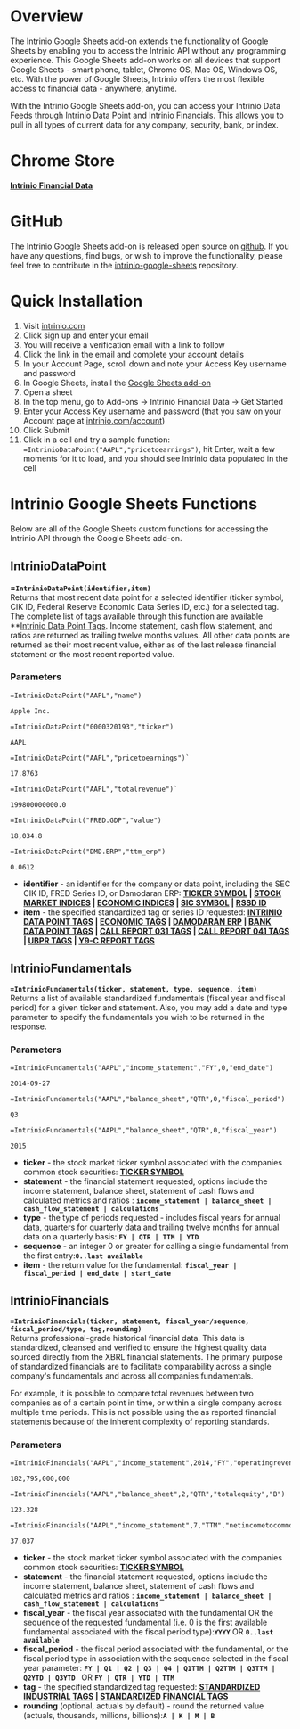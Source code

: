 # Overview

The Intrinio Google Sheets add-on extends the functionality of Google Sheets by enabling you to access the Intrinio API without any programming experience.  This Google Sheets add-on works on all devices that support Google Sheets - smart phone, tablet, Chrome OS, Mac OS, Windows OS, etc.  With the power of Google Sheets, Intrinio offers the most flexible access to financial data - anywhere, anytime.

With the Intrinio Google Sheets add-on, you can access your Intrinio Data Feeds through Intrinio Data Point and Intrinio Financials.  This allows you to pull in all types of current data for any company, security, bank, or index.

# Chrome Store
**[Intrinio Financial Data](https://chrome.google.com/webstore/detail/intrinio-financial-data/pknhlgmhmipaklmkpbfiondbgopiepge)**


# GitHub

The Intrinio Google Sheets add-on is released open source on [github](https://github.com/intrinio/intrinio-google-sheets).  If you have any questions, find bugs, or wish to improve the functionality, please feel free to contribute in the [intrinio-google-sheets](https://github.com/intrinio/intrinio-google-sheets) repository.

# Quick Installation
1.  Visit [intrinio.com](https://intrinio.com)
2.  Click sign up and enter your email
3.  You will receive a verification email with a link to follow
4.  Click the link in the email and complete your account details
5.  In your Account Page, scroll down and note your Access Key username and password
6.  In Google Sheets, install the [Google Sheets add-on](https://chrome.google.com/webstore/detail/intrinio-financial-data/pknhlgmhmipaklmkpbfiondbgopiepge?authuser=0)
7. Open a sheet
8. In the top menu, go to Add-ons -> Intrinio Financial Data -> Get Started
9. Enter your Access Key username and password (that you saw on your Account page at [intrinio.com/account](https://intrinio.com/account))
10. Click Submit
11. Click in a cell and try a sample function: `=IntrinioDataPoint("AAPL","pricetoearnings")`, hit Enter, wait a few moments for it to load, and you should see Intrinio data populated in the cell

# Intrinio Google Sheets Functions

Below are all of the Google Sheets custom functions for accessing the Intrinio API through the Google Sheets add-on.

## IntrinioDataPoint

**=`IntrinioDataPoint(identifier,item)`**  
Returns that most recent data point for a selected identifier (ticker symbol, CIK ID, Federal Reserve Economic Data Series ID, etc.) for a selected tag. The complete list of tags available through this function are available **<a href="http://docs.intrinio.com/tags/intrinio-public#data-point" target="_blank">Intrinio Data Point Tags</a>. Income statement, cash flow statement, and ratios are returned as trailing twelve months values. All other data points are returned as their most recent value, either as of the last release financial statement or the most recent reported value.

### Parameters

```
=IntrinioDataPoint("AAPL","name")

Apple Inc.

=IntrinioDataPoint("0000320193","ticker")

AAPL

=IntrinioDataPoint("AAPL","pricetoearnings")`

17.8763

=IntrinioDataPoint("AAPL","totalrevenue")`

199800000000.0

=IntrinioDataPoint("FRED.GDP","value")

18,034.8

=IntrinioDataPoint("DMD.ERP","ttm_erp")

0.0612
```

*   **identifier** - an identifier for the company or data point, including the SEC CIK ID, FRED Series ID, or Damodaran ERP: **<a href="http://docs.intrinio.com/master/us-securities" target="_blank">TICKER SYMBOL</a> | <a href="http://docs.intrinio.com/master/stock-indices" target="_blank">STOCK MARKET INDICES</a> | <a href="http://docs.intrinio.com/master/economic-indices" target="_blank">ECONOMIC INDICES</a> | <a href="http://docs.intrinio.com/master/sic-indices" target="_blank">SIC SYMBOL</a> | <a href="https://www.ffiec.gov/nicpubweb/nicweb/SearchForm.aspx" target="_blank">RSSD ID</a>**
*   **item** - the specified standardized tag or series ID requested: **<a href="http://docs.intrinio.com/tags/intrinio-public#data-point" target="_blank">INTRINIO DATA POINT TAGS</a> | <a href="http://docs.intrinio.com/tags/economic#home" target="_blank">ECONOMIC TAGS</a> | <a href="http://docs.intrinio.com/tags/intrinio-public#dmd-erp" target="_blank">DAMODARAN ERP</a> | <a href="http://docs.intrinio.com/tags/intrinio-banks#bank-data-point" target="_blank">BANK DATA POINT TAGS</a> | <a href="http://docs.intrinio.com/tags/intrinio-banks#call-report031" target="_blank">CALL REPORT 031 TAGS</a> | <a href="http://docs.intrinio.com/tags/intrinio-banks#call-report041" target="_blank">CALL REPORT 041 TAGS</a> | <a href="http://docs.intrinio.com/tags/intrinio-banks#ubpr-report" target="_blank">UBPR TAGS</a> | <a href="http://docs.intrinio.com/tags/intrinio-banks#y9c-report" target="_blank">Y9-C REPORT TAGS</a>**

## IntrinioFundamentals

**`=IntrinioFundamentals(ticker, statement, type, sequence, item)`**  
Returns a list of available standardized fundamentals (fiscal year and fiscal period) for a given ticker and statement. Also, you may add a date and type parameter to specify the fundamentals you wish to be returned in the response.

### Parameters

```
=IntrinioFundamentals("AAPL","income_statement","FY",0,"end_date")

2014-09-27

=IntrinioFundamentals("AAPL","balance_sheet","QTR",0,"fiscal_period")

Q3

=IntrinioFundamentals("AAPL","balance_sheet","QTR",0,"fiscal_year")

2015
```

*   **ticker** - the stock market ticker symbol associated with the companies common stock securities: **<a href="http://docs.intrinio.com/master/us-securities#home" target="_blank">TICKER SYMBOL</a>**
*   **statement** - the financial statement requested, options include the income statement, balance sheet, statement of cash flows and calculated metrics and ratios : **`income_statement | balance_sheet | cash_flow_statement | calculations`**
*   **type** - the type of periods requested - includes fiscal years for annual data, quarters for quarterly data and trailing twelve months for annual data on a quarterly basis: **`FY | QTR | TTM | YTD`**
*   **sequence** - an integer 0 or greater for calling a single fundamental from the first entry:**`0..last available`**
*   **item** - the return value for the fundamental: **`fiscal_year | fiscal_period | end_date | start_date`**


## IntrinioFinancials

**`=IntrinioFinancials(ticker, statement, fiscal_year/sequence, fiscal_period/type, tag,rounding)`**  
Returns professional-grade historical financial data. This data is standardized, cleansed and verified to ensure the highest quality data sourced directly from the XBRL financial statements. The primary purpose of standardized financials are to facilitate comparability across a single company's fundamentals and across all companies fundamentals.

For example, it is possible to compare total revenues between two companies as of a certain point in time, or within a single company across multiple time periods. This is not possible using the as reported financial statements because of the inherent complexity of reporting standards.

### Parameters

```
=IntrinioFinancials("AAPL","income_statement",2014,"FY","operatingrevenue","A")

182,795,000,000

=IntrinioFinancials("AAPL","balance_sheet",2,"QTR","totalequity","B")

123.328

=IntrinioFinancials("AAPL","income_statement",7,"TTM","netincometocommon","M")

37,037
```

*   **ticker** - the stock market ticker symbol associated with the companies common stock securities: **<a href="http://docs.intrinio.com/master/us-securities#home" target="_blank">TICKER SYMBOL</a>**
*   **statement** - the financial statement requested, options include the income statement, balance sheet, statement of cash flows and calculated metrics and ratios : **`income_statement | balance_sheet | cash_flow_statement | calculations`**
*   **fiscal_year** - the fiscal year associated with the fundamental OR the sequence of the requested fundamental (i.e. 0 is the first available fundamental associated with the fiscal period type):**`YYYY`** OR **`0..last available`**
*   **fiscal_period** - the fiscal period associated with the fundamental, or the fiscal period type in association with the sequence selected in the fiscal year parameter: **`FY | Q1 | Q2 | Q3 | Q4 | Q1TTM | Q2TTM | Q3TTM | Q2YTD | Q3YTD `** OR **`FY | QTR | YTD | TTM`**
*   **tag** - the specified standardized tag requested: **<a href="http://docs.intrinio.com/tags/intrinio-public#industrial" target="_blank">STANDARDIZED INDUSTRIAL TAGS</a> | <a href="http://docs.intrinio.com/tags/intrinio-public#financial" target="_blank">STANDARDIZED FINANCIAL TAGS</a>**
*   **rounding** (optional, actuals by default) - round the returned value (actuals, thousands, millions, billions):**`A | K | M | B`**
